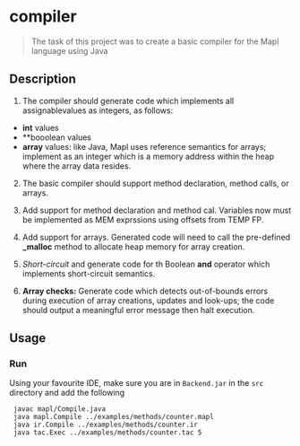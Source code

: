 # compiler

> The task of this project was to create a basic compiler for the Mapl language using Java

## Description

1) The compiler should generate code which implements all assignablevalues as integers, as follows:

- **int** values
- **booolean values
- **array** values: like Java, Mapl uses reference semantics for arrays; implement as an integer which is a memory address within the heap where the array data resides.

2) The basic compiler should support method declaration, method calls, or arrays.

3) Add support for method declaration and method cal. Variables now must be implemented as MEM exprssions using offsets from TEMP FP.

4) Add support for arrays. Generated code will need to call the pre-defined **_malloc** method to allocate heap memory for array creation.

5) _Short-circuit_ and generate code for th Boolean **and** operator which implements short-circuit semantics.

6) **Array checks:** Generate code which detects out-of-bounds errors during execution of array creations, updates and look-ups; the code should output a meaningful error message then halt execution.

## Usage

### Run

Using your favourite IDE, make sure you are in `Backend.jar` in the `src` directory and add the following

```
 javac mapl/Compile.java
 java mapl.Compile ../examples/methods/counter.mapl
 java ir.Compile ../examples/methods/counter.ir
 java tac.Exec ../examples/methods/counter.tac 5
```
